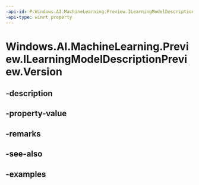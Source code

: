 ```yaml
---
-api-id: P:Windows.AI.MachineLearning.Preview.ILearningModelDescriptionPreview.Version
-api-type: winrt property
---
```


<!-- Property syntax.
public long Version { get; }
-->

# Windows.AI.MachineLearning.Preview.ILearningModelDescriptionPreview.Version

## -description

## -property-value

## -remarks

## -see-also

## -examples

